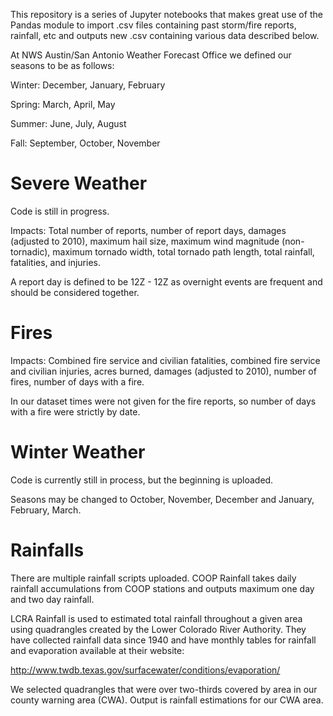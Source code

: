 This repository is a series of Jupyter notebooks that makes great use of the Pandas module to import .csv files containing past storm/fire reports, rainfall, etc and outputs new .csv containing various data described below.

At NWS Austin/San Antonio Weather Forecast Office we defined our seasons to be as follows:

Winter: December, January, February

Spring: March, April, May

Summer: June, July, August

Fall: September, October, November

# Severe Weather

Code is still in progress.

Impacts: Total number of reports, number of report days, damages (adjusted to 2010), maximum hail size, maximum wind magnitude (non-tornadic), maximum tornado width, total tornado path length, total rainfall, fatalities, and injuries. 

A report day is defined to be 12Z - 12Z as overnight events are frequent and should be considered together. 

# Fires

Impacts: Combined fire service and civilian fatalities, combined fire service and civilian injuries, acres burned, damages (adjusted to 2010), number of fires, number of days with a fire. 

In our dataset times were not given for the fire reports, so number of days with a fire were strictly by date.

# Winter Weather 

Code is currently still in process, but the beginning is uploaded. 

Seasons may be changed to October, November, December and January, February, March. 

# Rainfalls

There are multiple rainfall scripts uploaded. COOP Rainfall takes daily rainfall accumulations from COOP stations and outputs maximum one day and two day rainfall. 

LCRA Rainfall is used to estimated total rainfall throughout a given area using quadrangles created by the Lower Colorado River Authority. 
They have collected rainfall data since 1940 and have monthly tables for rainfall and evaporation available at their website: 

http://www.twdb.texas.gov/surfacewater/conditions/evaporation/

We selected quadrangles that were over two-thirds covered by area in our county warning area (CWA). Output is rainfall estimations for our CWA area.
